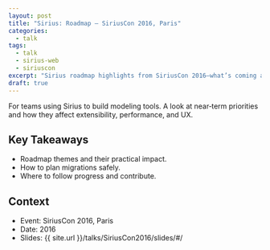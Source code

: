 ```yaml
---
layout: post
title: "Sirius: Roadmap — SiriusCon 2016, Paris"
categories:
  - talk
tags:
  - talk
  - sirius-web
  - siriuscon
excerpt: "Sirius roadmap highlights from SiriusCon 2016—what’s coming and how it impacts teams building modelers."
draft: true
---
```


For teams using Sirius to build modeling tools. A look at near‑term priorities and how they affect extensibility, performance, and UX.

## Key Takeaways
- Roadmap themes and their practical impact.
- How to plan migrations safely.
- Where to follow progress and contribute.

## Context
- Event: SiriusCon 2016, Paris
- Date: 2016
- Slides: {{ site.url }}/talks/SiriusCon2016/slides/#/
